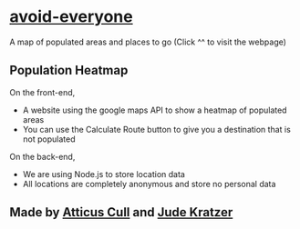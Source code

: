 # [avoid-everyone](https://avoid-everyone.glitch.me/)

A map of populated areas and places to go
(Click ^^ to visit the webpage)

## Population Heatmap

On the front-end,

- A website using the google maps API to show a heatmap of populated areas
- You can use the Calculate Route button to give you a destination that is not populated


On the back-end,

- We are using Node.js to store location data
- All locations are completely anonymous and store no personal data



## Made by [Atticus Cull](https://github.com/atticuscull) and [Jude Kratzer](https://github.com/judekratzer)
